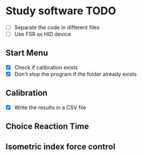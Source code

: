 # Study software TODO

- [ ] Separate the code in different files
- [ ] Use FSR as HID device

## Start Menu
- [x] Check if calibration exists
- [x] Don't stop the program if the folder already exists

## Calibration
- [x] Write the results in a CSV file

## Choice Reaction Time


## Isometric index force control